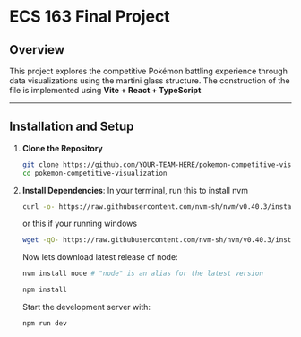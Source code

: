 # ECS 163 Final Project
## Overview

This project explores the competitive Pokémon battling experience through data visualizations using the martini glass structure. The construction of the file is implemented using **Vite + React + TypeScript**

---

## Installation and Setup
1. **Clone the Repository**
    ```bash
    git clone https://github.com/YOUR-TEAM-HERE/pokemon-competitive-visualization.git
    cd pokemon-competitive-visualization
    ```
2. **Install Dependencies**:
    In your terminal, run this to install nvm
    ```bash
    curl -o- https://raw.githubusercontent.com/nvm-sh/nvm/v0.40.3/install.sh | bash
    ```
    or this if your running windows
    ```bash
    wget -qO- https://raw.githubusercontent.com/nvm-sh/nvm/v0.40.3/install.sh | bash
    ```
    Now lets download latest release of node:
     ```bash
    nvm install node # "node" is an alias for the latest version
     ```
    ```bash
    npm install
    ```
    Start the development server with:
    ```bash
    npm run dev
    ```
    

